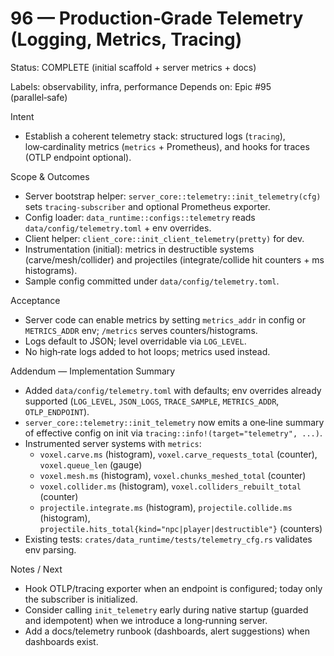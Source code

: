 # 96 — Production‑Grade Telemetry (Logging, Metrics, Tracing)

Status: COMPLETE (initial scaffold + server metrics + docs)

Labels: observability, infra, performance
Depends on: Epic #95 (parallel‑safe)

Intent
- Establish a coherent telemetry stack: structured logs (`tracing`), low‑cardinality metrics (`metrics` + Prometheus), and hooks for traces (OTLP endpoint optional).

Scope & Outcomes
- Server bootstrap helper: `server_core::telemetry::init_telemetry(cfg)` sets `tracing-subscriber` and optional Prometheus exporter.
- Config loader: `data_runtime::configs::telemetry` reads `data/config/telemetry.toml` + env overrides.
- Client helper: `client_core::init_client_telemetry(pretty)` for dev.
- Instrumentation (initial): metrics in destructible systems (carve/mesh/collider) and projectiles (integrate/collide hit counters + ms histograms).
- Sample config committed under `data/config/telemetry.toml`.

Acceptance
- Server code can enable metrics by setting `metrics_addr` in config or `METRICS_ADDR` env; `/metrics` serves counters/histograms.
- Logs default to JSON; level overridable via `LOG_LEVEL`.
- No high‑rate logs added to hot loops; metrics used instead.

Addendum — Implementation Summary
- Added `data/config/telemetry.toml` with defaults; env overrides already supported (`LOG_LEVEL`, `JSON_LOGS`, `TRACE_SAMPLE`, `METRICS_ADDR`, `OTLP_ENDPOINT`).
- `server_core::telemetry::init_telemetry` now emits a one‑line summary of effective config on init via `tracing::info!(target="telemetry", ...)`.
- Instrumented server systems with `metrics`:
  - `voxel.carve.ms` (histogram), `voxel.carve_requests_total` (counter), `voxel.queue_len` (gauge)
  - `voxel.mesh.ms` (histogram), `voxel.chunks_meshed_total` (counter)
  - `voxel.collider.ms` (histogram), `voxel.colliders_rebuilt_total` (counter)
  - `projectile.integrate.ms` (histogram), `projectile.collide.ms` (histogram), `projectile.hits_total{kind="npc|player|destructible"}` (counters)
- Existing tests: `crates/data_runtime/tests/telemetry_cfg.rs` validates env parsing.

Notes / Next
- Hook OTLP/tracing exporter when an endpoint is configured; today only the subscriber is initialized.
- Consider calling `init_telemetry` early during native startup (guarded and idempotent) when we introduce a long‑running server.
- Add a docs/telemetry runbook (dashboards, alert suggestions) when dashboards exist.

